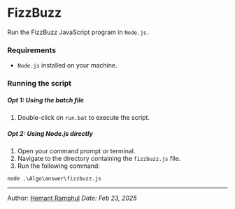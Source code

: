 # FizzBuzz

Run the FizzBuzz JavaScript program in `Node.js`.

### Requirements

- `Node.js` installed on your machine.

### Running the script

##### Opt 1: Using the batch file

1. Double-click on `run.bat` to execute the script.

##### Opt 2: Using Node.js directly

1. Open your command prompt or terminal.
2. Navigate to the directory containing the `fizzbuzz.js` file.
3. Run the following command:

```
node .\Algo\answer\fizzbuzz.js
```

---

Author: [Hemant Ramphul](https://github.com/hemantramphul/)
<i>Date: Feb 23, 2025<i/>

